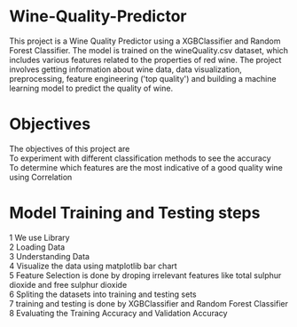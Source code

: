 # Wine-Quality-Predictor
This project is a Wine Quality Predictor using a XGBClassifier and Random Forest Classifier. The model is trained on the wineQuality.csv dataset, which includes various features related to the properties of red wine. The project involves getting information about wine data, data visualization, preprocessing, feature engineering ('top quality') and building a machine learning model to predict the quality of wine. <br />

# Objectives <br />
The objectives of this project are <br />
To experiment with different classification methods to see the accuracy <br /> 
To determine which features are the most indicative of a good quality wine using Correlation <br />

# Model Training and Testing steps <br />
1  We use Library <br />
2  Loading Data <br />
3  Understanding Data <br />
4  Visualize the data using matplotlib bar chart <br />
5  Feature Selection is done by droping irrelevant features like total sulphur dioxide and free sulphur dioxide <br />
6  Spliting the datasets into training and testing sets <br />
7  training and testing is done by XGBClassifier and Random Forest Classifier <br />
8  Evaluating the Training Accuracy and Validation Accuracy <br />
